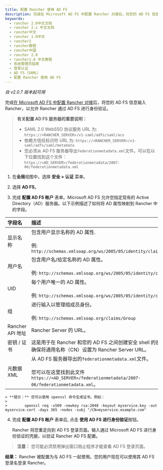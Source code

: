 ```yaml
---
title: 配置 Rancher 使用 AD FS
description: 完成在 Microsoft AD FS 中配置 Rancher 对接后，将您的 AD FS 信息输入 Rancher，以允许 Rancher 通过 AD FS 进行身份验证。
keywords:
  - rancher 2.0中文文档
  - rancher 2.x 中文文档
  - rancher中文
  - rancher 2.0中文
  - rancher2
  - rancher教程
  - rancher中国
  - rancher 2.0
  - rancher2.0 中文教程
  - 系统管理员指南
  - 登录认证
  - AD FS（SAML）
  - 配置 Rancher 使用 AD FS
---
```


_自 v2.0.7 版本起可用_

完成[在 Microsoft AD FS 中配置 Rancher 对接](/docs/admin-settings/authentication/microsoft-adfs/microsoft-adfs-setup/_index)后，将您的 AD FS 信息输入 Rancher，以允许 Rancher 通过 AD FS 进行身份验证。

> **有关配置 AD FS 服务器的重要说明：**
>
> - SAML 2.0 WebSSO 协议服务 URL 为: `https://<RANCHER_SERVER>/v1-saml/adfs/saml/acs`
> - 依赖方信任标识符 URL 为: `https://<RANCHER_SERVER>/v1-saml/adfs/saml/metadata`
> - 您必须从 AD FS 服务器导出`federationmetadata.xml`文件。可以在以下位置找到这个文件：`https://<AD_SERVER>/federationmetadata/2007-06/federationmetadata.xml`

1.  在**全局**视图中，选择 **安全 > 认证** 菜单。

2.  选择 **AD FS**。

3.  完成 **配置 AD FS 帐户** 表单。Microsoft AD FS 允许您指定现有的 Active Directory（AD）服务器。以下示例描述了如何将 AD 属性映射到 Rancher 中的字段。

| 字段名           | 描述                                                                                                                                                           |
|:-----------------|:---------------------------------------------------------------------------------------------------------------------------------------------------------------|
| 显示名称         | 包含用户显示名称的 AD 属性. <br/><br/>例: `http://schemas.xmlsoap.org/ws/2005/05/identity/claims/givenname`                                                    |
| 用户名           | 包含用户名/给定名称的 AD 属性。 <br/><br/>例: `http://schemas.xmlsoap.org/ws/2005/05/identity/claims/name`                                                     |
| UID              | 每个用户唯一的 AD 属性。 <br/><br/>例: `http://schemas.xmlsoap.org/ws/2005/05/identity/claims/upn`                                                             |
| 组               | 进行输入以管理组成员身份。 <br/><br/>例: `http://schemas.xmlsoap.org/claims/Group`                                                                             |
| Rancher API 地址 | Rancher Server 的 URL。                                                                                                                                        |
| 密钥 / 证书      | 这是用于在 Rancher 和您的 AD FS 之间创建安全 shell 的密钥证书对。确保将通用名称（CN）设置为 Rancher Server URL。                                               |
| 元数据 XML       | 从 AD FS 服务器导出的`federationmetadata.xml`文件。 <br/><br/>您可以在这里找到此文件 `https://<AD_SERVER>/federationmetadata/2007-06/federationmetadata.xml`。 |

    > **提示：** 您可以使用 openssl 命令生成证书。例如：
    >
    >        openssl req -x509 -newkey rsa:2048 -keyout myservice.key -out myservice.cert -days 365 -nodes -subj "/CN=myservice.example.com"

4.  完成 **配置 AD FS 帐户** 表单后, 点击 **使用 AD FS 进行身份验证**按钮。

    Rancher 将您重定向到 AD FS 登录页面。输入通过 Microsoft AD FS 进行身份验证的凭据，以验证 Rancher AD FS 配置。

> **注意：** 您可能必须禁用弹出窗口阻止程序才能查看 AD FS 登录页面。

**结果：** Rancher 被配置为与 AD FS 一起使用。您的用户现在可以使用其 AD FS 登录名登录 Rancher。
